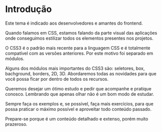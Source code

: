 # Introdução

Este tema é indicado aos desenvolvedores e amantes do frontend.

Quando falamos em CSS, estamos falando da parte visual das aplicações onde conseguimos estilizar todos os elementos presentes nos projetos.

O CSS3 é o padrão mais recente para a linguagem CSS e é totalmente compatível com as versões anteriores. Por este motivo foi separado em módulos.

Alguns dos módulos mais importantes do CSS3 são: seletores, box, bachground, borders, 2D, 3D. Abordaremos todas as novidades para que você possa ficar por dentro de todos os recursos.

Queremos desejar um ótimo estudo e pedir que acompanhe e pratique conosco. Lembrando que apenas olhar não é um bom modo de estudar.

Sempre faça os exemplos e, se possível, faça mais exercícios, para que possa praticar o máximo possível e aproveitar todo conteúdo passado.

Prepare-se porque é um conteúdo detalhado e extenso, porém muito prazeroso.